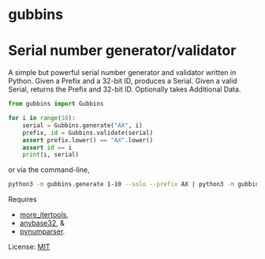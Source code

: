 # gubbins
Serial number generator/validator
======

A simple but powerful serial number generator and validator written in
Python.  Given a Prefix and a 32-bit ID, produces a Serial.  Given a valid
Serial, returns the Prefix and 32-bit ID.  Optionally takes Additional Data.

```python
from gubbins import Gubbins

for i in range(10):
	serial = Gubbins.generate("AX", i)
	prefix, id = Gubbins.validate(serial)
	assert prefix.lower() == "AX".lower()
	assert id == i
	print(i, serial)
```

or via the command-line,

```bash
python3 -m gubbins.generate 1-10 --solo --prefix AX | python3 -m gubbins.validate
```

Requires
* [more_itertools](https://github.com/erikrose/more-itertools),
* [anybase32](https://github.com/alanblevins/anybase32), &
* [pynumparser](https://gitlab.com/n2vram/pynumparser).

License: [MIT](https://opensource.org/licenses/MIT)

